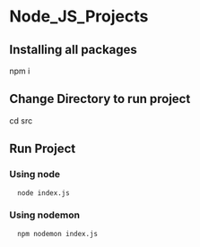 # Node_JS_Projects

## Installing all packages
npm i

## Change Directory to run project
cd src

## Run Project
  ### Using node
      node index.js

  ### Using nodemon
      npm nodemon index.js
